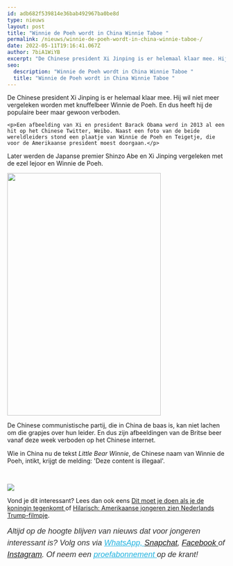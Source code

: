 ```yaml
---
id: adb682f539814e36bab492967ba0be8d
type: nieuws
layout: post
title: "Winnie de Poeh wordt in China Winnie Taboe "
permalink: /nieuws/winnie-de-poeh-wordt-in-china-winnie-taboe-/
date: 2022-05-11T19:16:41.067Z
author: 7biA1WiYB
excerpt: "De Chinese president Xi Jinping is er helemaal klaar mee. Hij wil niet meer vergeleken worden met knuffelbeer Winnie de Poeh. En dus heeft hij de populaire beer maar gewoon verboden.  "
seo:
  description: "Winnie de Poeh wordt in China Winnie Taboe "
  title: "Winnie de Poeh wordt in China Winnie Taboe "
---
```

De Chinese president Xi Jinping is er helemaal klaar mee. Hij wil niet meer vergeleken worden met knuffelbeer Winnie de Poeh. En dus heeft hij de populaire beer maar gewoon verboden.  

    <p>Een afbeelding van Xi en president Barack Obama werd in 2013 al een hit op het Chinese Twitter, Weibo. Naast een foto van de beide wereldleiders stond een plaatje van Winnie de Poeh en Teigetje, die voor de Amerikaanse president moest doorgaan.</p>
<p>Later werden de Japanse premier Shinzo Abe en Xi Jinping vergeleken met de ezel Iejoor en Winnie de Poeh.</p>
<p><div class="media media-element-container media-default"><div id="file-418383" class="file file-image file-image-jpeg">

        
  
  <div class="content">
    <img height="560" width="354" class="media-element file-default" data-delta="1" src="https://7dagen.netlify.app/sites/default/files/2e3bc5db868fc484f5933c5b68a1077e-696x968.jpg.pagespeed.ce_.rE1BCMhjXb.jpg" alt="">  </div>

  
</div>
</div>
<p>De Chinese communistische partij, die in China de baas is, kan niet lachen om die grapjes over hun leider. En dus zijn afbeeldingen van de Britse beer vanaf deze week verboden op het Chinese internet.</p>
<p>Wie in China nu de tekst <em>Little Bear Winnie</em>, de Chinese naam van Winnie de Poeh, intikt, krijgt de melding: 'Deze content is illegaal'.</p>
<p> </p>
<div class="kader">
<p><img class="kaderafbeelding" src="https://7dagen.netlify.app/sites/default/files/ff.png"></p>
<p>Vond je dit interessant? Lees dan ook eens <a href="https://7dagen.netlify.app/lifestyle/dit-moet-je-doen-als-je-de-koningin-tegenkomt">Dit moet je doen als je de koningin tegenkomt </a>of <a href="https://7dagen.netlify.app/video/hilarisch-amerikaanse-jongeren-zien-nederlands-trump-filmpje">Hilarisch: Amerikaanse jongeren zien Nederlands Trump-filmpje</a><font face="Verdana"><span style="font-size: 16px; white-space: pre-wrap;">.</span></font></p>
<p><em style="box-sizing: inherit; color: rgb(51, 51, 51); font-family: &quot;PT Sans&quot;, sans-serif; font-size: 18px; line-height: 27px;">Altijd op de hoogte blijven van nieuws dat voor jongeren interessant is? Volg ons via </em><em style="box-sizing: inherit; color: rgb(34, 179, 224); transition: color 0.3s ease; font-family: &quot;PT Sans&quot;, sans-serif; font-size: 18px; line-height: 27px;"><a href="https://7dagen.netlify.app/whatsapp" style="box-sizing: inherit; color: rgb(34, 179, 224); transition: color 0.3s ease; font-family: &quot;PT Sans&quot;, sans-serif; font-size: 18px; line-height: 27px;">WhatsApp, </a></em><em style="box-sizing: inherit; color: rgb(51, 51, 51); font-family: &quot;PT Sans&quot;, sans-serif; font-size: 18px; line-height: 27px;"><a href="https://www.snapchat.com/add/sevendaysnl">Snapchat</a>, <a href="https://www.facebook.com/7Daysnl?ref=bookmarks">Facebook </a>of <a href="https://instagram.com/7DAysnl/">Instagram</a>. Of </em><em style="box-sizing: inherit; color: rgb(51, 51, 51); font-family: &quot;PT Sans&quot;, sans-serif; font-size: 18px; line-height: 27px;">neem een </em><a href="https://abonneren.sevendays.nl/abonneren/abonnementen/ae/artikel" style="box-sizing: inherit; color: rgb(34, 179, 224); transition: color 0.3s ease; font-family: &quot;PT Sans&quot;, sans-serif; font-size: 18px; line-height: 27px;"><em style="box-sizing: inherit;">proefabonnement </em></a><em style="box-sizing: inherit; color: rgb(51, 51, 51); font-family: &quot;PT Sans&quot;, sans-serif; font-size: 18px; line-height: 27px;">op de krant!</em></p>
</div>
  
